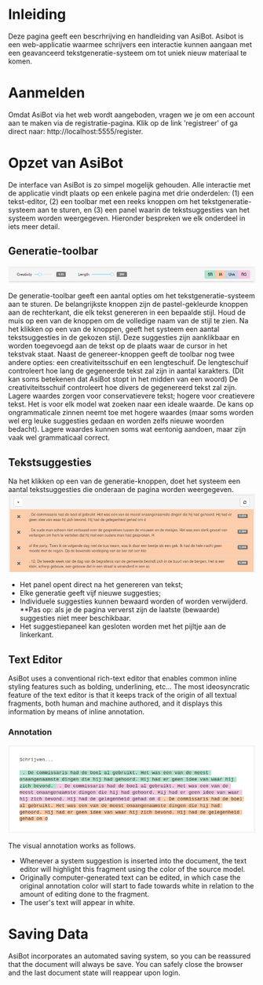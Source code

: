 # Inleiding

Deze pagina geeft een bescrhrijving en handleiding van AsiBot. Asibot is een web-applicatie waarmee schrijvers een interactie kunnen aangaan met een geavanceerd tekstgeneratie-systeem om tot uniek nieuw materiaal te komen.

# Aanmelden
Omdat AsiBot via het web wordt aangeboden, vragen we je om een account aan te maken via de registratie-pagina. Klik op de link 'registreer' of ga direct naar: http://localhost:5555/register.

# Opzet van AsiBot
De interface van AsiBot is zo simpel mogelijk gehouden. Alle interactie met de applicatie vindt plaats op een enkele pagina met drie onderdelen: (1) een tekst-editor, (2) een toolbar met een reeks knoppen om het tekstgeneratie-systeem aan te sturen, en (3) een panel waarin de tekstsuggesties van het systeem worden weergegeven. Hieronder bespreken we elk onderdeel 
in iets meer detail.

## Generatie-toolbar
![generate bar](/images/generate_bar.png)

De generatie-toolbar geeft een aantal opties om het tekstgeneratie-systeem aan te sturen. De belangrijkste knoppen zijn de pastel-gekleurde knoppen aan de rechterkant, die elk tekst genereren in een bepaalde stijl. Houd de muis op een van de knoppen om de volledige naam van de stijl te zien. Na het klikken op een van de knoppen, geeft het systeem een aantal tekstsuggesties in de gekozen stijl. Deze suggesties zijn aanklikbaar en worden toegevoegd aan de tekst op de plaats waar de cursor in het tekstvak staat. Naast de genereer-knoppen geeft de toolbar nog twee andere opties: een creativiteitsschuif en een lengteschuif. De lengteschuif controleert hoe lang de gegeneerde tekst zal zijn in aantal karakters. (Dit kan soms betekenen dat AsiBot stopt in het midden van een woord) De creativiteitsschuif controleert hoe divers de gegenereerd tekst zal zijn. Lagere waardes zorgen voor conservatievere tekst; hogere voor creatievere tekst. Het is voor elk model wat zoeken naar een ideale waarde. De kans op ongrammaticale zinnen neemt toe met hogere waardes (maar soms worden wel erg leuke suggesties gedaan en worden zelfs nieuwe woorden bedacht). Lagere waardes kunnen soms wat eentonig aandoen, maar zijn vaak wel grammaticaal correct. 

## Tekstsuggesties
Na het klikken op een van de generatie-knoppen, doet het systeem een aantal tekstsuggesties die onderaan de pagina worden weergegeven.
![suggestions](/images/suggestions.png)

- Het panel opent direct na het genereren van tekst;
- Elke generatie geeft vijf nieuwe suggesties;
- Individuele suggesties kunnen bewaard worden of worden verwijderd. **Pas op: als je de pagina ververst zijn de laatste (bewaarde) suggesties niet meer beschikbaar.
- Het suggestiepaneel kan gesloten worden met het pijltje aan de linkerkant.


## Text Editor

AsiBot uses a conventional rich-text editor that enables common inline styling features such
as bolding, underlining, etc... The most ideosyncratic feature of the text editor is that it 
keeps track of the origin of all textual fragments, both human and machine authored, and it
displays this information by means of inline annotation.

### Annotation ###

![annotation](/images/annotation.png)

The visual annotation works as follows.
- Whenever a system suggestion is inserted into the document, the text editor will highlight this fragment
  using the color of the source model.
- Originally computer-generated text can be edited, in which case the original annotation
  color will start to fade towards white in relation to the amount of editing done to the fragment.
- The user's text will appear in white.

# Saving Data

AsiBot incorporates an automated saving system, so you can be reassured that the document will always be save.
You can safely close the browser and the last document state will reappear upon login.
